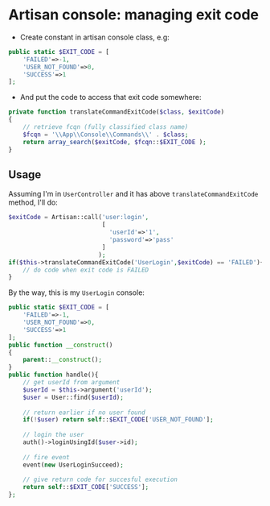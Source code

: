 # Artisan console: managing exit code

- Create constant in artisan console class, e.g:

```php
public static $EXIT_CODE = [
    'FAILED'=>-1,
    'USER_NOT_FOUND'=>0,
    'SUCCESS'=>1
];
```

- And put the code to access that exit code somewhere:

```php
private function translateCommandExitCode($class, $exitCode)
{	
	// retrieve fcqn (fully classified class name)
	$fcqn = '\\App\\Console\\Commands\\' . $class;
    return array_search($exitCode, $fcqn::$EXIT_CODE );
}
```

## Usage
Assuming I'm in `UserController` and it has above `translateCommandExitCode` method, I'll do:
```php
$exitCode = Artisan::call('user:login',
                          [
                            'userId'=>'1',
                            'password'=>'pass'
                          ]
                         );
if($this->translateCommandExitCode('UserLogin',$exitCode) == 'FAILED'){
    // do code when exit code is FAILED
}
```

By the way, this is my `UserLogin` console:

```php
public static $EXIT_CODE = [
    'FAILED'=>-1,
    'USER_NOT_FOUND'=>0,
    'SUCCESS'=>1
];
public function __construct()
{
    parent::__construct();
}
public function handle(){
    // get userId from argument
    $userId = $this->argument('userId');
	$user = User::find($userId);
    
    // return earlier if no user found
	if(!$user) return self::$EXIT_CODE['USER_NOT_FOUND'];
    
    // login the user
	auth()->loginUsingId($user->id);
    
    // fire event
	event(new UserLoginSucceed);
	
	// give return code for succesful execution
	return self::$EXIT_CODE['SUCCESS'];
};
```